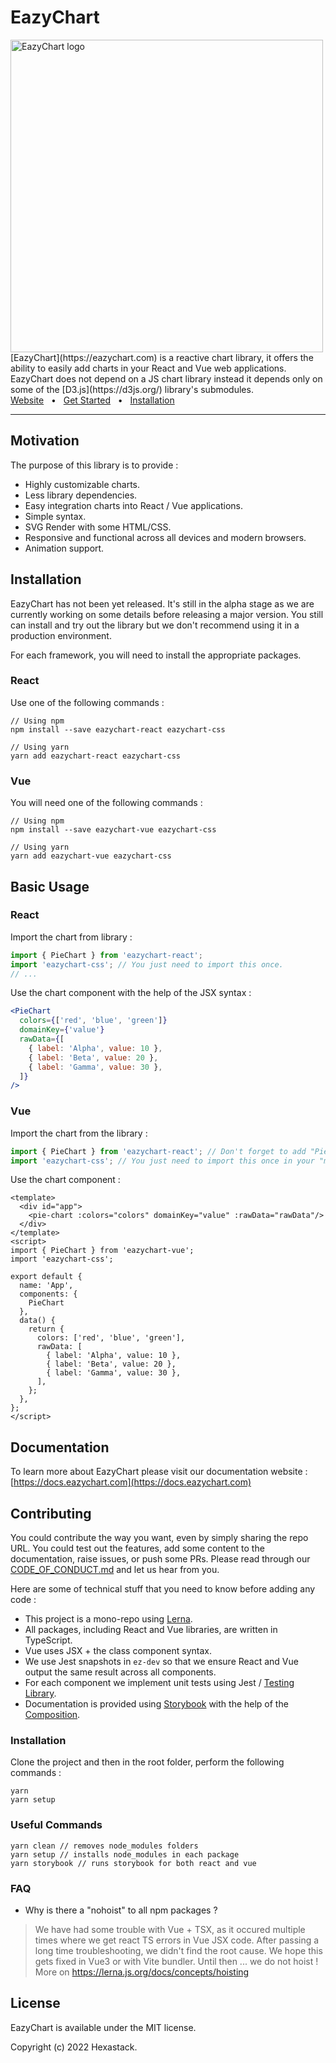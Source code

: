 # EazyChart
<img align="center" width="500" alt="EazyChart logo" src="https://eazychart.com/img/logo.png"/>
<br/>
[EazyChart](https://eazychart.com) is a reactive chart library, it offers the ability to easily add charts in your React and Vue web applications. EazyChart does not depend on a JS chart library instead it depends only on some of the [D3.js](https://d3js.org/) library's submodules.

<br />
<a href="https://docs.eazychart.com/">Website</a>
<span>&nbsp;&nbsp;•&nbsp;&nbsp;</span>
<a href="https://docs.eazychart.com/?path=/story/get-started-introduction--page">Get Started</a>
<span>&nbsp;&nbsp;•&nbsp;&nbsp;</span>
<a href="https://docs.eazychart.com/?path=/story/get-started-installation--page">Installation</a>
<br />
<hr />

## Motivation

The purpose of this library is to provide :
- Highly customizable charts.
- Less library dependencies.
- Easy integration charts into React / Vue applications.
- Simple syntax.
- SVG Render with some HTML/CSS.
- Responsive and functional across all devices and modern browsers.
- Animation support.

## Installation

EazyChart has not been yet released. It's still in the alpha stage as we are currently working on some details before releasing a major version. You still can install and try out the library but we don't recommend using it in a production environment.

For each framework, you will need to install the appropriate packages.

### React

Use one of the following commands :

```
// Using npm
npm install --save eazychart-react eazychart-css

// Using yarn
yarn add eazychart-react eazychart-css
```

### Vue

You will need one of the following commands :

```
// Using npm
npm install --save eazychart-vue eazychart-css

// Using yarn
yarn add eazychart-vue eazychart-css
```
## Basic Usage

### React
Import the chart from library :
```js
import { PieChart } from 'eazychart-react';
import 'eazychart-css'; // You just need to import this once.
// ...
```
Use the chart component with the help of the JSX syntax :
```jsx
<PieChart
  colors={['red', 'blue', 'green']}
  domainKey={'value'}
  rawData={[
    { label: 'Alpha', value: 10 },
    { label: 'Beta', value: 20 },
    { label: 'Gamma', value: 30 },
  ]}
/>
```

### Vue
Import the chart from the library :
```js
import { PieChart } from 'eazychart-react'; // Don't forget to add "PieChart" to the "components" !
import 'eazychart-css'; // You just need to import this once in your "main.js" file.
```
Use the chart component :
```vue
<template>
  <div id="app">
    <pie-chart :colors="colors" domainKey="value" :rawData="rawData"/>
  </div>
</template>
<script>
import { PieChart } from 'eazychart-vue';
import 'eazychart-css';

export default {
  name: 'App',
  components: {
    PieChart
  },
  data() {
    return {
      colors: ['red', 'blue', 'green'],
      rawData: [
        { label: 'Alpha', value: 10 },
        { label: 'Beta', value: 20 },
        { label: 'Gamma', value: 30 },
      ],
    };
  },
};
</script>
```

## Documentation
To learn more about EazyChart please visit our documentation website : [https://docs.eazychart.com](https://docs.eazychart.com)

## Contributing
You could contribute the way you want, even by simply sharing the repo URL. You could test out the features, add some content to the documentation, raise issues, or push some PRs. Please read through our [CODE_OF_CONDUCT.md](./CODE_OF_CONDUCT.md) and let us hear from you. 

Here are some of technical stuff that you need to know before adding any code :
- This project is a mono-repo using [Lerna](https://lerna.js.org/).
- All packages, including React and Vue libraries, are written in TypeScript.
- Vue uses JSX + the class component syntax.
- We use Jest snapshots in `ez-dev` so that we ensure React and Vue output the same result across all components.
- For each component we implement unit tests using Jest / [Testing Library](https://testing-library.com/).
- Documentation is provided using [Storybook](https://storybook.js.org/) with the help of the [Composition](https://storybook.js.org/docs/react/sharing/storybook-composition).

### Installation

Clone the project and then in the root folder, perform the following commands :
```
yarn
yarn setup
```

### Useful Commands
```
yarn clean // removes node_modules folders
yarn setup // installs node_modules in each package
yarn storybook // runs storybook for both react and vue
```

### FAQ

- Why is there a "nohoist" to all npm packages ? 
> We have had some trouble with Vue + TSX, as it occured multiple times where we get react TS errors in Vue JSX code. After passing a long time troubleshooting, we didn't find the root cause. We hope this gets fixed in Vue3 or with Vite bundler. Until then ... we do not hoist ! More on https://lerna.js.org/docs/concepts/hoisting

## License

EazyChart is available under the MIT license.

Copyright (c) 2022 Hexastack.
